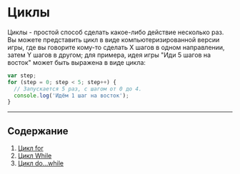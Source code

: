 # Циклы

Циклы - простой способ сделать какое-либо действие несколько раз. Вы можете представить цикл в виде компьютеризированной версии игры, где вы говорите кому-то сделать X шагов в одном направлении, затем Y шагов в другом; для примера, идея игры "Иди 5 шагов на восток" может быть выражена в виде цикла:

```js
var step;
for (step = 0; step < 5; step++) {
  // Запускается 5 раз, с шагом от 0 до 4.
  console.log('Идём 1 шаг на восток');
}
```

---

## Содержание

1. [Цикл for](/js-basics/loops/for.md)
2. [Цикл While](/js-basics/loops/while.md)
3. [Цикл do...while](/js-basics/loops/dowhile.md)



